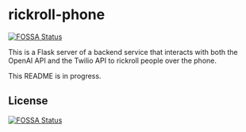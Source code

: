 # rickroll-phone
[![FOSSA Status](https://app.fossa.com/api/projects/git%2Bgithub.com%2Fmasoncfrancis%2Frickroll-phone.svg?type=shield)](https://app.fossa.com/projects/git%2Bgithub.com%2Fmasoncfrancis%2Frickroll-phone?ref=badge_shield)


This is a Flask server of a backend service that interacts with both the OpenAI API and the Twilio API to rickroll people over the phone. 

This README is in progress. 


## License
[![FOSSA Status](https://app.fossa.com/api/projects/git%2Bgithub.com%2Fmasoncfrancis%2Frickroll-phone.svg?type=large)](https://app.fossa.com/projects/git%2Bgithub.com%2Fmasoncfrancis%2Frickroll-phone?ref=badge_large)